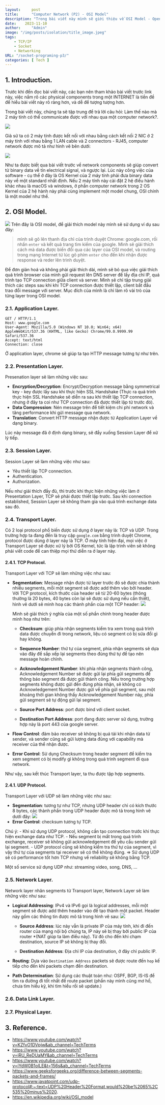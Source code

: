 ```yaml
---
layout:     post
title:      "Computer Network (P2) - OSI Model"
description: "Trong bài viết này mình sẽ giới thiệu về OSI Model - Open System Interconnection Model, model này sẽ giúp chúng ta hiểu được cách mà data được truyền đi giữa các end points trong mạng INTERNET."
date:    2023-11-10
author:     "Admin"
image: "/img/posts/isolation/title_image.jpeg"
tags:
    - TCP/IP
    - Socket
    - Networking
URL: "/socket-programing-p3/"
categories: [ Tech ]
---
```


## 1. Introduction.
Trước khi đến đọc bài viết này, các bạn nên tham khảo bài viết trước link này, việc nắm rõ các physical components trong một INTERNET là tiền đề để hiểu bài viết này rõ ràng hơn, và dễ để tượng tượng hơn.

Trong bài viết này, chúng ta sẽ tập trung để trả lời câu hỏi: Làm thế nào mà 2 máy tính có thể communicate được với nhau qua một computer network?.

![](/img/network2/how.png)

Giả sử ta có 2 máy tính được kết nối với nhau bằng cách kết nối 2 NIC ở 2 máy tính với nhau bằng 1 LAN cable và 2 connectors - RJ45, computer network được mô tả như hình vẽ bên dưới:

![](/img/network2/osi-origination.png)

Như ta được biết qua bài viết trước về network components sẽ giúp convert từ binary data về tín electrical signal, và ngược lại. Lúc này công việc của software - cụ thể ở đây là OS Kernel của 2 máy tính phải đưa binary data này về một standard nhất định. Nếu 2 máy tính này cài đặt 2 hệ điều hành khác nhau là macOS và windows, ở phần computer network trong 2 OS Kernel của 2 hệ hành này phải cùng implement một model chung, OSI chính là một model như thế.

## 2. OSI Model.
![](/img/network2/OSI.png)
Trên đây là OSI model, để giải thích model này mình sẽ sử dụng ví dụ sau đây:

> mình sẽ gõ lên thanh địa chỉ của trình duyệt Chrome: google.com, rồi nhấn `enter` và kết quả trang tìm kiếm của google. Mình sẽ giải thích cách mà data được biến đổi qua các layer của OSI model, và routing trong mạng Internet từ lúc gõ phím `enter` cho đến khi nhận được response và reder lên trình duyệt.

Để đơn giản hoá và không phải giải thích dài, mình sẽ bỏ qua việc giải thích quá trình browser của mình gửi request lên DNS server để lấy địa chỉ IP, quá trình tạo TCP connection giữa client và server. Mình sẽ chỉ tập trung giải thích các steps sau khi khi TCP connection được thiết lập, client bắt đầu trao đổi message với server. Mục đích của mình là chỉ làm rõ vài trò của từng layer trong OSI model.

### 2.1. Application Layer.
```
GET / HTTP/1.1
Host: www.google.com
User-Agent: Mozilla/5.0 (Windows NT 10.0; Win64; x64) AppleWebKit/537.36 (KHTML, like Gecko) Chrome/99.0.9999.99 Safari/537.36
Accept: text/html
Connection: close
```
Ở application layer, chrome sẽ giúp ta tạo HTTP message tương tự như trên.

### 2.2. Presentation Layer.
Presenation layer sẽ làm những việc sau:
- **Encryption/Decryption**: Encrypt/Decryption message bằng symmetrical key - key được lấy sau khi thực hiện SSL Handshake (Thực ra quá trình thực hiện SSL Handshake sẽ diễn ra sau khi thiết lập TCP connection, nhưng ở đây ta coi như TCP connection đã được thiết lập từ trước đó).
- **Data Compression**: Nén message trên để tiết kiệm chi phí network và tăng performance khi gửi message qua network.
- **Translation**: Convert HTTP message nhận được từ Application Layer về dạng binary.

Lúc này message đã ở định dạng binary, sẽ đẩy xuống Session Layer để xử lý tiếp.


### 2.3. Session Layer.
Session Layer sẽ làm những việc như sau:
- Yêu thiết lập TCP connection.
- Authentication.
- Authorization.

Nếu như giải thích đẩy đủ, thì trước khi thực hiện những việc làm ở Presentation Layer, TCP sẽ phải được thiết lập trước. Sau khi connection established, Session Layer sẽ không tham gia vào quá trình exchange data sau đó.

### 2.4. Transport Layer.
Có 2 loại protocol phổ biến được sử dụng ở layer này là: TCP và UDP. Trong trường hợp ta đang đến là truy cập `google.com` bằng trình duyệt Chrome, protocol được dùng ở layer này là TCP. Ở máy tính hiện đại, mọi việc ở Transport Layer sẽ được xử lý bởi OS Kernel, tức là lập trình viên sẽ không phải viết code để can thiệp mọi thứ diễn ra ở layer này.

#### 2.4.1. TCP Protocol.
Transport Layer với TCP sẽ làm những việc như sau:

- **Segmentation**: Message nhận được từ layer trước đó sẽ được chia thành nhiều segments, mỗi một segment sẽ được add thêm vào bởi header. Với TCP protocol, kích thước của header sẽ từ 20-60 bytes (thông thường là 20 bytes, 40 bytes còn lại sẽ được sử dụng nếu cần thiết), hình vẽ dưới sẽ minh hoạ các thành phần của một TCP header: ![](/img/network2/tcp-header.png)


    Mình sẽ giải thích ý nghĩa của một số phần chính trong header được minh hoạ như trên:

    - **Checksum**: giúp phía nhận segments kiểm tra xem trong quá trình data được chuyển đi trong network, liệu có segment có bị sửa đổi gì hay không.

    - **Sequence Number**: thứ tự của segment, phía nhận segments sẽ dựa vào đây để sắp xếp lại segments theo đúng thứ tự để tạo nên message hoàn chỉnh.

    - **Acknowledgement Number**: khi phía nhận segments thành công, Acknowledgement Number sẽ được gửi lại phía gửi segments để thông báo segment đã được gửi thành công. Nếu trong trường hợp segments không được gửi đến đúng phía nhận, sẽ không có Acknowledgement Number được gửi về phía gửi segment, sau một khoảng thời gian không thấy Acknowledgement Number này, phía gửi segment sẽ tự động gửi lại segment.

    - **Source Port Address**: port được bind với client socket.

    - **Destination Port Address**: port đang được server sử dụng, trường hợp này là port 443 của google server.


- **Flow Control**: đảm bảo receiver sẽ không bị quá tải khi nhận data từ sender, và sender cũng sẽ gửi lượng data đúng với capability mà receiver của thể nhận được.

- **Error Control**: Sử dụng Checksum trong header segment để kiểm tra xem segment có bị modify gì không trong quá trình segment đi qua network.

Như vậy, sau kết thúc Transport layer, ta thu được tập hợp segments.
#### 2.4.1. UDP Protocol.
Transport Layer với UDP sẽ làm những việc như sau:

- **Segmentation**: tương tự như TCP, nhưng UDP header chỉ có kích thước 8 bytes, các thành phần trong UDP header được mô tả trong hình vẽ dưới đây: ![](/img/network2/udp-header.png)
- **Error Control**: checksum tương tự TCP.

Chú ý:
    - Khi sử dụng UDP protocol, không cần tạo connection trước khi thực hiện exchange data như TCP.
    - Nếu segment bị mất trong quá trình exchange, receiver sẽ không gửi acknowledgement để yêu cầu sender gửi lại segment. 
    - UDP protocol cũng sẽ không kiểm tra thứ tự của segment, vì vậy thứ tự của segments tại receiver sẽ có thể không đúng.
    => Sử dụng UDP sẽ có performance tốt hơn TCP nhưng về reliability sẽ không bằng TCP.

Một số service sử dụng UDP như: streaming video, song, DNS, ...

### 2.5. Network Layer.
Network layer nhân segments từ Transport layer, Network Layer sẽ làm những việc như sau:

- **Logical Addressing**: IPv4 và IPv6 gọi là logical addresses, mỗi một segment sẽ được add thêm header vào để tạo thành một packet. Header này gồm các thông tin được mô tả trong hình vẽ sau: ![](/img/network2/ip-header.png)

    - **Source Address**: lúc này vẫn là private IP của máy tính, khi đi đến router của mạng nội bộ chúng ta, IP này sẽ bị thay bởi public IP của router *(NAT giúp ta làm điều này). Từ đó cho đến khi chạm destination, source IP sẽ không bị thay đổi.

    - **Destination Address**: Địa chỉ IP của destination, ở đây chỉ public IP.

- **Routing**: Dựa vào `Destination Address` packets sẽ được route đến `hop` kế tiếp cho đến khi packets chạm đến destination.

- **Path Determination**: Sử dụng các thuật toán như: OSPF, BGP, IS-IS để tìm ra đường đi tốt nhất để route packet (phần này mình cũng mơ hồ, chưa tìm hiểu kỹ, khi tìm hiểu rồi sẽ update.)


### 2.6. Data Link Layer.

### 2.7. Physical Layer.

## 3. Reference.
- https://www.youtube.com/watch?v=KZfvO1DVpjw&ab_channel=TechTerms
- https://www.youtube.com/watch?v=jRU_ReDUaMY&ab_channel=TechTerms
- https://www.youtube.com/watch?v=iYdW0B1olLE&t=156s&ab_channel=TechTerms
- https://www.geeksforgeeks.org/difference-between-segments-packets-and-frames/
- https://www.javatpoint.com/udp-protocol#:~:text=UDP%20Header%20Format,would%20be%2065%2C535%20minus%2020.
- https://en.wikipedia.org/wiki/OSI_model